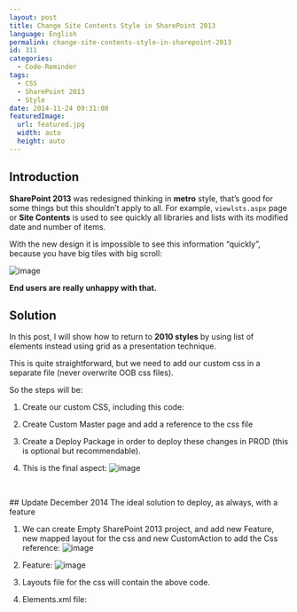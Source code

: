 ```yaml
---
layout: post
title: Change Site Contents Style in SharePoint 2013
language: English
permalink: change-site-contents-style-in-sharepoint-2013
id: 311
categories:
  - Code-Reminder
tags:
  - CSS
  - SharePoint 2013
  - Style
date: 2014-11-24 09:31:08
featuredImage: 
  url: featured.jpg
  width: auto
  height: auto
---
```


## Introduction
**SharePoint 2013** was redesigned thinking in **metro** style, that’s good for some things but this shouldn’t apply to all. For example, `viewlsts.aspx` page or **Site Contents** is used to see quickly all libraries and lists with its modified date and number of items.

With the new design it is impossible to see this information “quickly”, because you have big tiles with big scroll:

![image](./image8.png)

**End users are really unhappy with that.**

## Solution
In this post, I will show how to return to **2010 styles** by using list of elements instead using grid as a presentation technique.


This is quite straightforward, but we need to add our custom css in a separate file (never overwrite OOB css files).

So the steps will be:

1. Create our custom CSS, including this code:
  <script src="https://gist.github.com/jquintozamora/8320ed4a973234312bc00bdf5c3ad8bc.js"></script>

2. Create Custom Master page and add a reference to the css file

3. Create a Deploy Package in order to deploy these changes in PROD (this is optional but recommendable).

4. This is the final aspect:
  ![image](./image9.png)

&nbsp;

## Update December 2014
The ideal solution to deploy, as always, with a feature

1. We can create Empty SharePoint 2013 project, and add new Feature, new mapped layout for the css and new CustomAction to add the Css reference:
  ![image](./image2.png)

2. Feature:
  ![image](./image3.png)

3. Layouts file for the css will contain the above code.

4. Elements.xml file:
  <script src="https://gist.github.com/jquintozamora/a976a55d4c9415c0b60c4818b9e01c2f.js"></script>
